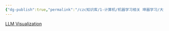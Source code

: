 ```yaml
---
{"dg-publish":true,"permalink":"/czc知识库/1-计算机/机器学习相关 坤器学习/大语言模型神经网络可视化网站 transformer/","dgPassFrontmatter":true,"created":"2024-06-18T17:45:21.217+08:00","updated":"2024-12-08T12:21:39.555+08:00"}
---
```




[LLM Visualization](https://bbycroft.net/llm)
